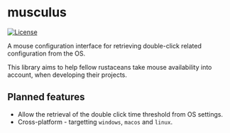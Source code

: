 <!-- SPDX-License-Identifier: MIT OR Apache-2.0 -->

# musculus
[![License](https://img.shields.io/badge/license-MIT%2FApache--2.0-informational)](COPYRIGHT.md)

A mouse configuration interface for retrieving  double-click related configuration from the OS.

This library aims to help fellow rustaceans take mouse availability into account, when developing their projects.

## Planned features

* Allow the retrieval of the double click time threshold from OS settings.
* Cross-platform - targetting `windows`, `macos` and `linux`.